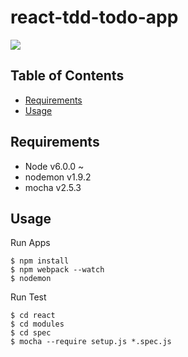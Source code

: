 # react-tdd-todo-app
<img src="http://cdn-ak.f.st-hatena.com/images/fotolife/t/tyoshikawa1106/20160725/20160725092419.png" />

## Table of Contents
- [Requirements](#requirements)
- [Usage](#usage)

## Requirements
- Node v6.0.0 ~
- nodemon v1.9.2
- mocha v2.5.3

## Usage
Run Apps
```
$ npm install
$ npm webpack --watch
$ nodemon
```

Run Test
```
$ cd react
$ cd modules
$ cd spec
$ mocha --require setup.js *.spec.js
```
